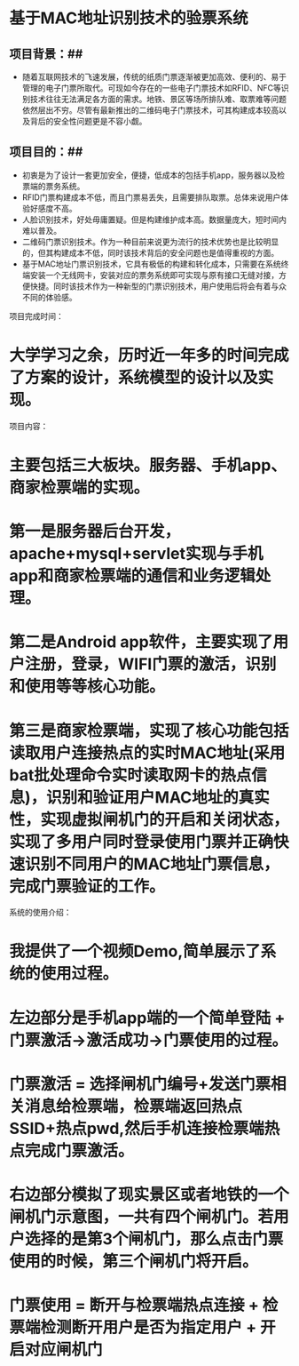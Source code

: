 # 基于MAC地址识别技术的验票系统

## 项目背景：##
  -  随着互联网技术的飞速发展，传统的纸质门票逐渐被更加高效、便利的、易于管理的电子门票所取代。可现如今存在的一些电子门票技术如RFID、NFC等识别技术往往无法满足各方面的需求。地铁、景区等场所排队难、取票难等问题依然层出不穷。尽管有最新推出的二维码电子门票技术，可其构建成本较高以及背后的安全性问题更是不容小觑。

## 项目目的：##
  
 - 初衷是为了设计一套更加安全，便捷，低成本的包括手机app，服务器以及检票端的票务系统。
 - RFID门票构建成本不低，而且门票易丢失，且需要排队取票。总体来说用户体验好感度不高。
 - 人脸识别技术，好处毋庸置疑。但是构建维护成本高。数据量庞大，短时间内难以普及。
 - 二维码门票识别技术。作为一种目前来说更为流行的技术优势也是比较明显的，但其构建成本不低，同时该技术背后的安全问题也是值得重视的方面。
 - 基于MAC地址门票识别技术，它具有极低的构建和转化成本，只需要在系统终端安装一个无线网卡，安装对应的票务系统即可实现与原有接口无缝对接，方便快捷。同时该技术作为一种新型的门票识别技术，用户使用后将会有着与众不同的体验感。

项目完成时间：
 # 大学学习之余，历时近一年多的时间完成了方案的设计，系统模型的设计以及实现。

项目内容：
 
 # 主要包括三大板块。服务器、手机app、商家检票端的实现。
 # 第一是服务器后台开发，apache+mysql+servlet实现与手机app和商家检票端的通信和业务逻辑处理。
 # 第二是Android app软件，主要实现了用户注册，登录，WIFI门票的激活，识别和使用等等核心功能。 
 # 第三是商家检票端，实现了核心功能包括读取用户连接热点的实时MAC地址(采用bat批处理命令实时读取网卡的热点信息)，识别和验证用户MAC地址的真实性，实现虚拟闸机门的开启和关闭状态，实现了多用户同时登录使用门票并正确快速识别不同用户的MAC地址门票信息，完成门票验证的工作。
  
系统的使用介绍：
 # 我提供了一个视频Demo,简单展示了系统的使用过程。
 # 左边部分是手机app端的一个简单登陆 + 门票激活->激活成功->门票使用的过程。   
 # 门票激活 = 选择闸机门编号+发送门票相关消息给检票端，检票端返回热点SSID+热点pwd,然后手机连接检票端热点完成门票激活。
 # 右边部分模拟了现实景区或者地铁的一个闸机门示意图，一共有四个闸机门。若用户选择的是第3个闸机门，那么点击门票使用的时候，第三个闸机门将开启。
 # 门票使用 = 断开与检票端热点连接 + 检票端检测断开用户是否为指定用户 + 开启对应闸机门 
